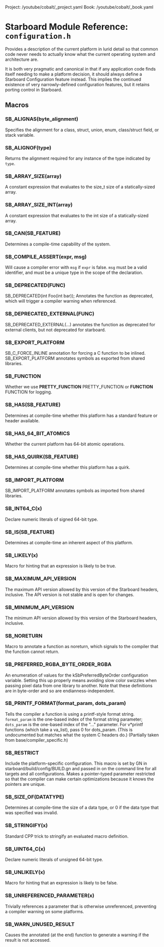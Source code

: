 Project: /youtube/cobalt/_project.yaml
Book: /youtube/cobalt/_book.yaml

# Starboard Module Reference: `configuration.h`

Provides a description of the current platform in lurid detail so that common
code never needs to actually know what the current operating system and
architecture are.

It is both very pragmatic and canonical in that if any application code finds
itself needing to make a platform decision, it should always define a Starboard
Configuration feature instead. This implies the continued existence of very
narrowly-defined configuration features, but it retains porting control in
Starboard.

## Macros

### SB_ALIGNAS(byte_alignment)

Specifies the alignment for a class, struct, union, enum, class/struct field, or
stack variable.

### SB_ALIGNOF(type)

Returns the alignment required for any instance of the type indicated by `type`.

### SB_ARRAY_SIZE(array)

A constant expression that evaluates to the size_t size of a statically-sized
array.

### SB_ARRAY_SIZE_INT(array)

A constant expression that evaluates to the int size of a statically-sized
array.

### SB_CAN(SB_FEATURE)

Determines a compile-time capability of the system.

### SB_COMPILE_ASSERT(expr, msg)

Will cause a compiler error with `msg` if `expr` is false. `msg` must be a valid
identifier, and must be a unique type in the scope of the declaration.

### SB_DEPRECATED(FUNC)

SB_DEPRECATED(int Foo(int bar)); Annotates the function as deprecated, which
will trigger a compiler warning when referenced.

### SB_DEPRECATED_EXTERNAL(FUNC)

SB_DEPRECATED_EXTERNAL(...) annotates the function as deprecated for external
clients, but not deprecated for starboard.

### SB_EXPORT_PLATFORM

SB_C_FORCE_INLINE annotation for forcing a C function to be inlined.
SB_EXPORT_PLATFORM annotates symbols as exported from shared libraries.

### SB_FUNCTION

Whether we use **PRETTY_FUNCTION** PRETTY_FUNCTION or **FUNCTION** FUNCTION for
logging.

### SB_HAS(SB_FEATURE)

Determines at compile-time whether this platform has a standard feature or
header available.

### SB_HAS_64_BIT_ATOMICS

Whether the current platform has 64-bit atomic operations.

### SB_HAS_QUIRK(SB_FEATURE)

Determines at compile-time whether this platform has a quirk.

### SB_IMPORT_PLATFORM

SB_IMPORT_PLATFORM annotates symbols as imported from shared libraries.

### SB_INT64_C(x)

Declare numeric literals of signed 64-bit type.

### SB_IS(SB_FEATURE)

Determines at compile-time an inherent aspect of this platform.

### SB_LIKELY(x)

Macro for hinting that an expression is likely to be true.

### SB_MAXIMUM_API_VERSION

The maximum API version allowed by this version of the Starboard headers,
inclusive. The API version is not stable and is open for changes.

### SB_MINIMUM_API_VERSION

The minimum API version allowed by this version of the Starboard headers,
inclusive.

### SB_NORETURN

Macro to annotate a function as noreturn, which signals to the compiler that the
function cannot return.

### SB_PREFERRED_RGBA_BYTE_ORDER_RGBA

An enumeration of values for the kSbPreferredByteOrder configuration variable.
Setting this up properly means avoiding slow color swizzles when passing pixel
data from one library to another. Note that these definitions are in byte-order
and so are endianness-independent.

### SB_PRINTF_FORMAT(format_param, dots_param)

Tells the compiler a function is using a printf-style format string.
`format_param` is the one-based index of the format string parameter;
`dots_param` is the one-based index of the "..." parameter. For v*printf
functions (which take a va_list), pass 0 for dots_param. (This is undocumented
but matches what the system C headers do.) (Partially taken from
base/compiler_specific.h)

### SB_RESTRICT

Include the platform-specific configuration. This macro is set by GN in
starboard/build/config/BUILD.gn and passed in on the command line for all
targets and all configurations. Makes a pointer-typed parameter restricted so
that the compiler can make certain optimizations because it knows the pointers
are unique.

### SB_SIZE_OF(DATATYPE)

Determines at compile-time the size of a data type, or 0 if the data type that
was specified was invalid.

### SB_STRINGIFY(x)

Standard CPP trick to stringify an evaluated macro definition.

### SB_UINT64_C(x)

Declare numeric literals of unsigned 64-bit type.

### SB_UNLIKELY(x)

Macro for hinting that an expression is likely to be false.

### SB_UNREFERENCED_PARAMETER(x)

Trivially references a parameter that is otherwise unreferenced, preventing a
compiler warning on some platforms.

### SB_WARN_UNUSED_RESULT

Causes the annotated (at the end) function to generate a warning if the result
is not accessed.
